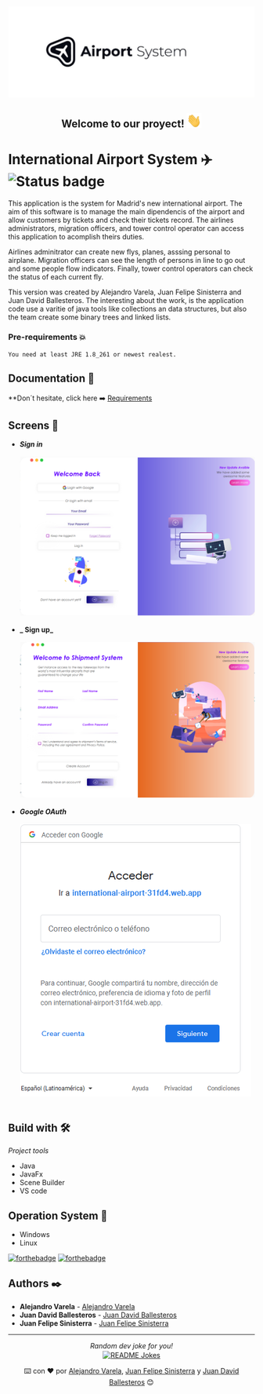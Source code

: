 ![ScreenShot](https://github.com/alejandro945/international-airport-system/blob/master/src/ui/assets/img/logo2.jpeg)<br>
<div align="center">
<h2> Welcome to our proyect! <img src="https://github.com/ABSphreak/ABSphreak/blob/master/gifs/Hi.gif" width="30px"></h2>
</div>

# International Airport System ✈️ ![Status badge](https://img.shields.io/badge/status-in%20progress-yellow)

This application is the system for Madrid's new international airport. The aim of this software is to manage the main dipendencis of the airport and allow customers by tickets and check their tickets record. The airlines administrators, migration officers, and tower control operator can access this application to acomplish theirs duties. 

Airlines adminitrator can create new flys, planes, asssing personal to airplane. Migration officers can see the length of persons in line to go out and some people flow indicators. Finally, tower control operators can check the status of each current fly.

This version was created by Alejandro Varela, Juan Felipe Sinisterra and Juan David Ballesteros. The interesting about the work, is the application code use a varitie of java tools like collections an data structures, but also the team create some binary trees and linked lists.

### Pre-requirements 💥
```
You need at least JRE 1.8_261 or newest realest.
```
## Documentation 📃
**Don´t hesitate, click here ➡️ [Requirements](https://github.com/alejandro945/international-airport-system/blob/master/docs/Requirements.pdf)

## Screens 🚀

* <b>_Sign in_</b> <br><br>
![ScreenShot](https://github.com/alejandro945/international-airport-system/blob/master/src/ui/assets/img/login.png)<br><br>
* <b>_  Sign up_</b> <br><br>
![ScreenShot](https://github.com/alejandro945/international-airport-system/blob/master/src/ui/assets/img/signup.png)<br><br>
* <b>_Google OAuth_</b> <br><br>
![ScreenShot](https://github.com/alejandro945/international-airport-system/blob/master/src/ui/assets/img/Oauth.png)<br><br>


## Build with 🛠️

_Project tools_

* Java
* JavaFx
* Scene Builder
* VS code

## Operation System 📢

* Windows
* Linux

[![forthebadge](https://forthebadge.com/images/badges/made-with-java.svg)](https://forthebadge.com) [![forthebadge](https://forthebadge.com/images/badges/built-with-love.svg)](https://forthebadge.com)
## Authors ✒️

* **Alejandro Varela**  - [Alejandro Varela](https://github.com/alejandro945)
* **Juan David Ballesteros**  - [Juan David Ballesteros](https://github.com/JuanDavidBallesteros)
* **Juan Felipe Sinisterra** - [Juan Felipe Sinisterra](https://github.com/Sinis2101)
---
<div align="center">
<i>Random dev joke for you!</i><br>
<a href="https://readme-jokes.vercel.app"><img align="center" src="https://readme-jokes.vercel.app/api" alt="README Jokes"></a>


⌨️ con ❤️ por [Alejandro Varela](https://github.com/alejandro945), [Juan Felipe Sinisterra](https://github.com/Sinis2101) y [Juan David Ballesteros](https://github.com/JuanDavidBallesteros) 😊
